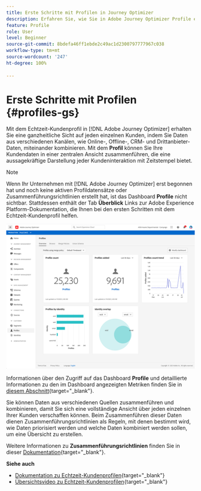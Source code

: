 ```yaml
---
title: Erste Schritte mit Profilen in Journey Optimizer
description: Erfahren Sie, wie Sie in Adobe Journey Optimizer Profile erstellen und verwalten.
feature: Profile
role: User
level: Beginner
source-git-commit: 8bdefa46ff1ebde2c49ac1d2300797777967c038
workflow-type: tm+mt
source-wordcount: '247'
ht-degree: 100%

---
```


# Erste Schritte mit Profilen {#profiles-gs}

Mit dem Echtzeit-Kundenprofil in [!DNL Adobe Journey Optimizer] erhalten Sie eine ganzheitliche Sicht auf jeden einzelnen Kunden, indem Sie Daten aus verschiedenen Kanälen, wie Online-, Offline-, CRM- und Drittanbieter-Daten, miteinander kombinieren. Mit dem **Profil** können Sie Ihre Kundendaten in einer zentralen Ansicht zusammenführen, die eine aussagekräftige Darstellung jeder Kundeninteraktion mit Zeitstempel bietet.

>[!NOTE]
>
>Wenn Ihr Unternehmen mit [!DNL Adobe Journey Optimizer] erst begonnen hat und noch keine aktiven Profildatensätze oder Zusammenführungsrichtlinien erstellt hat, ist das Dashboard **Profile** nicht sichtbar. Stattdessen enthält der Tab **Überblick** Links zur Adobe Experience Platform-Dokumentation, die Ihnen bei den ersten Schritten mit dem Echtzeit-Kundenprofil helfen.

![](assets/profiles-home.png)

Informationen über den Zugriff auf das Dashboard **Profile** und detaillierte Informationen zu den im Dashboard angezeigten Metriken finden Sie in [diesem Abschnitt](https://experienceleague.adobe.com/docs/experience-platform/profile/ui/user-guide.html?lang=de){target=&quot;_blank&quot;}.

Sie können Daten aus verschiedenen Quellen zusammenführen und kombinieren, damit Sie sich eine vollständige Ansicht über jeden einzelnen Ihrer Kunden verschaffen können. Beim Zusammenführen dieser Daten dienen Zusammenführungsrichtlinien als Regeln, mit denen bestimmt wird, wie Daten priorisiert werden und welche Daten kombiniert werden sollen, um eine Übersicht zu erstellen.

Weitere Informationen zu **Zusammenführungsrichtlinien** finden Sie in dieser [Dokumentation](https://experienceleague.adobe.com/docs/experience-platform/profile/merge-policies/ui-guide.html?lang=de){target=&quot;_blank&quot;}.

**Siehe auch**

* [Dokumentation zu Echtzeit-Kundenprofilen](https://experienceleague.adobe.com/docs/experience-platform/query/home.html?lang=de){target=&quot;_blank&quot;}
* [Übersichtsvideo zu Echtzeit-Kundenprofilen](https://experienceleague.adobe.com/docs/experience-platform/profile/home.html?lang=de){target=&quot;_blank&quot;}
